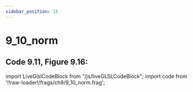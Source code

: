 ```yaml
---
sidebar_position: 15
---
```


# 9_10_norm
## Code 9.11, Figure 9.16: 

import LiveGlslCodeBlock from "/js/liveGLSLCodeBlock";
import code from '!!raw-loader!/frags/ch9/9_10_norm.frag';

<LiveGlslCodeBlock fragName='9_10_norm.frag' fragCode={code} />
